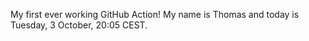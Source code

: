 My first ever working GitHub Action!
My name is Thomas and today is Tuesday, 3 October, 20:05 CEST. 
